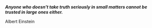 _**Anyone who doesn't take truth seriously in small matters cannot be trusted in large ones either.**_

Albert Einstein